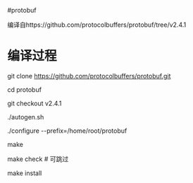 #protobuf

编译自https://github.com/protocolbuffers/protobuf/tree/v2.4.1

# 编译过程

git clone https://github.com/protocolbuffers/protobuf.git

cd protobuf

git checkout v2.4.1

./autogen.sh

./configure  --prefix=/home/root/protobuf

make

make check # 可跳过

make install

